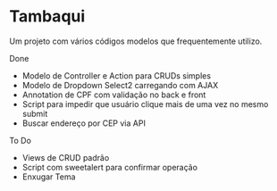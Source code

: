 # Tambaqui
Um projeto com vários códigos modelos que frequentemente utilizo.

Done
* Modelo de Controller e Action para CRUDs simples
* Modelo de Dropdown Select2 carregando com AJAX
* Annotation de CPF com validação no back e front
* Script para impedir que usuário clique mais de uma vez no mesmo submit
* Buscar endereço por CEP via API

To Do
* Views de CRUD padrão
* Script com sweetalert para confirmar operação
* Enxugar Tema


